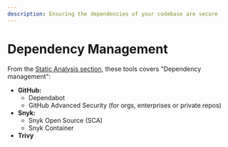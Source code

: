 ```yaml
---
description: Ensuring the dependencies of your codebase are secure
---
```


# Dependency Management

From the [Static Analysis section](static-analysis.md), these tools covers "Dependency management":

* **GitHub:**
  * Dependabot
  * GitHub Advanced Security (for orgs, enterprises or private repos)
* **Snyk:**
  * Snyk Open Source (SCA)
  * Snyk Container
* **Trivy**
